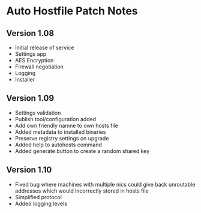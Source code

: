 # Auto Hostfile Patch Notes

## Version 1.08

* Initial release of service
* Settings app
* AES Encryption
* Firewall negotiation
* Logging
* Installer

## Version 1.09

* Settings validation
* Publish tool/configuration added
* Add own friendly namne to own hosts file
* Added metadata to installed binaries
* Preserve registry settings on upgrade
* Added help to autohosts command
* Added generate button to create a random shared key

## Version 1.10

* Fixed bug where machines with multiple nics could give back unroutable addresses which would incorrectly stored in hosts file
* Simplified protocol
* Added logging levels
